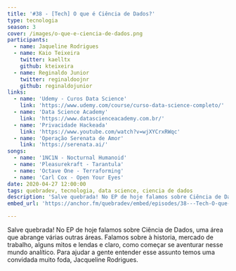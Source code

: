 ```yaml
---
title: '#38 - [Tech] O que é Ciência de Dados?'
type: tecnologia
season: 3
cover: /images/o-que-e-ciencia-de-dados.png
participants:
  - name: Jaqueline Rodrigues
  - name: Kaio Teixeira
    twitter: kaelltx
    github: kteixeira
  - name: Reginaldo Junior
    twitter: reginaldoojnr
    github: reginaldojunior
links:
  - name: 'Udemy - Curos Data Science'
    link: 'https://www.udemy.com/course/curso-data-science-completo/'
  - name: 'Data Science Academy'
    link: 'https://www.datascienceacademy.com.br/'
  - name: 'Privacidade Hackeada'
    link: 'https://www.youtube.com/watch?v=wjXYCrxRWqc'
  - name: 'Operação Serenata de Amor'
    link: 'https://serenata.ai/'
songs:
  - name: '1NC1N - Nocturnal Humanoid'
  - name: 'Pleasurekraft - Tarantula'
  - name: 'Octave One - Terraforming'
  - name: 'Carl Cox - Open Your Eyes'
date: 2020-04-27 12:00:00
tags: quebradev, tecnologia, data science, ciencia de dados
description: 'Salve quebrada! No EP de hoje falamos sobre Ciência de Dados, uma área que abrange várias outras áreas. Falamos sobre à historia, mercado de trabalho, alguns mitos e lendas e claro, como começar se aventurar nesse mundo analítico.'
embed_url: 'https://anchor.fm/quebradev/embed/episodes/38---Tech-O-que-e-Cincia-de-Dados-ed8elj'

---
```


Salve quebrada! No EP de hoje falamos sobre Ciência de Dados, uma área que abrange várias outras áreas. 
Falamos sobre à historia, mercado de trabalho, alguns mitos e lendas e claro, como começar se aventurar nesse mundo analítico.
Para ajudar a gente entender esse assunto temos uma convidada muito foda, Jacqueline Rodrigues.